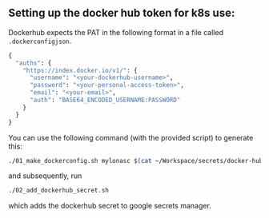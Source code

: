 ## Setting up the docker hub token for k8s use:
Dockerhub expects the PAT in the following format in a file called `.dockerconfigjson`.  
```python
{
  "auths": {
    "https://index.docker.io/v1/": {
      "username": "<your-dockerhub-username>",
      "password": "<your-personal-access-token>",
      "email": "<your-email>",
      "auth": "BASE64_ENCODED_USERNAME:PASSWORD"
    }
  }
}
```

You can use the following command (with the provided script) to generate this: 

```bash
./01_make_dockerconfig.sh mylonasc $(cat ~/Workspace/secrets/docker-hub-read-only-pat) mylonas.charilaos@gmail.com > docker.json
```

and subsequently, run 
```bash
./02_add_dockerhub_secret.sh
```

which adds the dockerhub secret to google secrets manager. 



